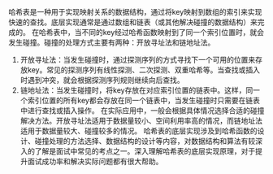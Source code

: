 哈希表是一种用于实现映射关系的数据结构，通过将key映射到数组的索引来实现快速的查找。底层实现通常是通过数组和链表（或其他解决碰撞的数据结构）来完成的。 
在哈希表中，当不同的key经过哈希函数映射到了同一个索引位置时，就会发生碰撞。碰撞的处理方式主要有两种：开放寻址法和链地址法。 
1. 开放寻址法：当发生碰撞时，通过探测序列的方式寻找下一个可用的位置来存放key。常见的探测序列有线性探测、二次探测、双重哈希等。当查找或插入时遇到冲突，就会根据探测序列规则继续向后查找。 
2. 链地址法：当发生碰撞时，将key存放在对应索引位置的链表中。这样，同一个索引位置的所有key都会存放在同一个链表中，当发生碰撞时只需要在链表中进行查找或插入操作。 
在实际应用中，一般会根据具体情况选择合适的碰撞解决方法。开放寻址法适用于数据量较小、空间利用率高的情况，而链地址法适用于数据量较大、碰撞较多的情况。
哈希表的底层实现涉及到哈希函数的设计、碰撞处理的方法选择、数据结构的设计等内容，对数据结构和算法有较深入的了解是面试中常见的考点之一。深入理解哈希表的底层实现原理，对于提升面试成功率和解决实际问题都有很大帮助。